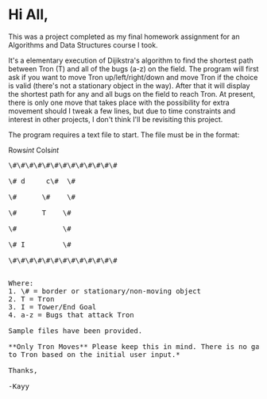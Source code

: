 # Hi All,

This was a project completed as my final homework assignment for an Algorithms and Data Structures course I took.

It's a elementary execution of Dijikstra's algorithm to find the shortest path between Tron (T) and all of the bugs (a-z)
on the field. The program will first ask if you want to move Tron up/left/right/down and move Tron if the choice is valid (there's not
a stationary object in the way). After that it will display the shortest path for any and all bugs on the field to reach Tron. At present, there 
is only one move that takes place with the possibility for extra movement should I tweak a few lines, but due to time constraints and interest in 
other projects, I don't think I'll be revisiting this project.

The program requires a text file to start. The file must be in the format:

Rows*int* Cols*int*

<pre>
\#\#\#\#\#\#\#\#\#\#\#\#\#

\# d     c\#  \#

\#      \#    \#

\#      T    \#

\#           \#

\# I         \#

\#\#\#\#\#\#\#\#\#\#\#\#\#
<pre>

Where:
1. \# = border or stationary/non-moving object
2. T = Tron
3. I = Tower/End Goal
4. a-z = Bugs that attack Tron

Sample files have been provided.

**Only Tron Moves** Please keep this in mind. There is no game over functionality; The program **only displays the shortest distance from each bug 
to Tron based on the initial user input.*

Thanks,

-Kayy
